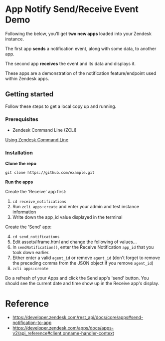 # App Notify Send/Receive Event Demo

Following the below, you'll get **two new apps** loaded into your Zendesk instance.

The first app **sends** a notification event, along with some data, to another app. 

The second app **receives** the event and its data and displays it.

These apps are a demonstration of the notification feature/endpoint used within Zendesk apps.

## Getting started

Follow these steps to get a local copy up and running.

### Prerequisites

- Zendesk Command Line (ZCLI)

[Using Zendesk Command Line](https://developer.zendesk.com/documentation/apps/app-developer-guide/zcli/#installing-and-updating-zcli)

### Installation

**Clone the repo**

```
git clone https://github.com/example.git
```

**Run the apps**

Create the 'Receive' app first:

1. `cd receive_notifications` 
2. Run `zcli apps:create` and enter your admin and test instance information
3. Write down the app_id value displayed in the terminal

Create the 'Send' app:  

4. `cd send_notifications`
5. Edit assets/iframe.html and change the following of values...
6. In `sendNotification()`, enter the Receive Notification `app_id` that you took down earlier.
7. Either enter a valid `agent_id` or remove `agent_id` (don't forget to remove the preceding comma from the JSON object if you remove `agent_id`)
8. `zcli apps:create`

Do a refresh of your Apps and click the Send app's 'send' button. You should see the current date and time show up in the Receive app's display.

# Reference
* https://developer.zendesk.com/rest_api/docs/core/apps#send-notification-to-app  
* https://developer.zendesk.com/apps/docs/apps-v2/api_reference#client.onname-handler-context
